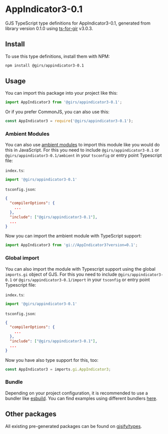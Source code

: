 
# AppIndicator3-0.1

GJS TypeScript type definitions for AppIndicator3-0.1, generated from library version 0.1.0 using [ts-for-gir](https://github.com/gjsify/ts-for-gir) v3.0.3.


## Install

To use this type definitions, install them with NPM:
```bash
npm install @girs/appindicator3-0.1
```

## Usage

You can import this package into your project like this:
```ts
import AppIndicator3 from '@girs/appindicator3-0.1';
```

Or if you prefer CommonJS, you can also use this:
```ts
const AppIndicator3 = require('@girs/appindicator3-0.1');
```

### Ambient Modules

You can also use [ambient modules](https://github.com/gjsify/ts-for-gir/tree/main/packages/cli#ambient-modules) to import this module like you would do this in JavaScript.
For this you need to include `@girs/appindicator3-0.1` or `@girs/appindicator3-0.1/ambient` in your `tsconfig` or entry point Typescript file:

`index.ts`:
```ts
import '@girs/appindicator3-0.1'
```

`tsconfig.json`:
```json
{
  "compilerOptions": {
    ...
  },
  "include": ["@girs/appindicator3-0.1"],
  ...
}
```

Now you can import the ambient module with TypeScript support: 

```ts
import AppIndicator3 from 'gi://AppIndicator3?version=0.1';
```

### Global import

You can also import the module with Typescript support using the global `imports.gi` object of GJS.
For this you need to include `@girs/appindicator3-0.1` or `@girs/appindicator3-0.1/import` in your `tsconfig` or entry point Typescript file:

`index.ts`:
```ts
import '@girs/appindicator3-0.1'
```

`tsconfig.json`:
```json
{
  "compilerOptions": {
    ...
  },
  "include": ["@girs/appindicator3-0.1"],
  ...
}
```

Now you have also type support for this, too:

```ts
const AppIndicator3 = imports.gi.AppIndicator3;
```

### Bundle

Depending on your project configuration, it is recommended to use a bundler like [esbuild](https://esbuild.github.io/). You can find examples using different bundlers [here](https://github.com/gjsify/ts-for-gir/tree/main/examples).

## Other packages

All existing pre-generated packages can be found on [gjsify/types](https://github.com/gjsify/types).

